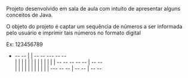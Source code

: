 Projeto desenvolvido em sala de aula com intuíto de apresentar alguns conceitos de Java.

O objeto do projeto é captar um sequência de números a ser informada pelo usuário e imprimir tais números no formato digital

Ex: 123456789

 -    --   --  |  |  --   --  ---   --   --  
  |     |    | |  | |    |       | |  | |  | 
  |   --   --   --   --   --     |  --   --  
  |  |       |    |    | |  |    | |  |    | 
 ---  --   --     |  --   --     |  --   --  

